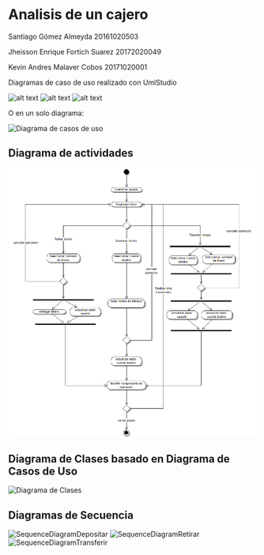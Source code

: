# Analisis de un cajero

Santiago Gómez Almeyda 20161020503

Jheisson Enrique Fortich Suarez 20172020049

Kevin Andres Malaver Cobos 20171020001

Diagramas de caso de uso realizado con UmlStudio

![alt text](https://github.com/Forson666/Analisis-por-casos-de-uso-de-un-cajero/blob/master/diagrama%20de%20retirar.png)
![alt text](https://github.com/Forson666/Analisis-por-casos-de-uso-de-un-cajero/blob/master/diagrama%20de%20depositar.PNG)
![alt text](https://github.com/Forson666/Analisis-por-casos-de-uso-de-un-cajero/blob/master/diagrama%20de%20transferir.PNG)

O en un solo diagrama:

![Diagrama de casos de uso](https://github.com/Forson666/Analisis-por-casos-de-uso-de-un-cajero/blob/master/diagrama.PNG)

## Diagrama de actividades

![Diagrama de actividades](https://github.com/Forson666/Diagramas-de-un-cajero/blob/master/diagrama%20de%20actividades.png)

## Diagrama de Clases basado en Diagrama de Casos de Uso

![Diagrama de Clases](https://user-images.githubusercontent.com/20057560/82928070-4c4f9600-9f47-11ea-91a4-197414409601.PNG)

## Diagramas de Secuencia

![SequenceDiagramDepositar](https://user-images.githubusercontent.com/31100374/83153403-885c3580-a0c4-11ea-88f9-09a681cf3506.png)
![SequenceDiagramRetirar](https://user-images.githubusercontent.com/31100374/83153407-898d6280-a0c4-11ea-947e-8db793c7cdcb.png)
![SequenceDiagramTransferir](https://user-images.githubusercontent.com/31100374/83153416-8b572600-a0c4-11ea-85f2-063d0c93dd87.png)

